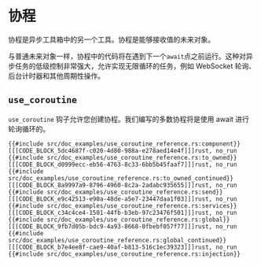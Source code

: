 # 协程

协程是异步工具箱中的另一个工具。协程是能够接收值的未来对象。

与普通未来对象一样，协程中的代码将在遇到下一个`await`点之前运行。这种对异步任务的低级控制非常强大，允许实现无限循环的任务，例如 WebSocket 轮询、后台计时器和其他周期性操作。

## `use_coroutine`

`use_coroutine` 钩子允许您创建协程。我们编写的多数协程将是使用 await 进行轮询循环的。

```rust, no_run
{{#include src/doc_examples/use_coroutine_reference.rs:component}}
[[[CODE_BLOCK_5dc4687f-c020-4d80-988a-e278aed14e4f]]]rust, no_run
{{#include src/doc_examples/use_coroutine_reference.rs:to_owned}}
[[[CODE_BLOCK_d0999ecc-eb56-4763-8c33-6bb5b45faaf7]]]rust, no_run
{{#include src/doc_examples/use_coroutine_reference.rs:to_owned_continued}}
[[[CODE_BLOCK_8a9997a9-8796-4960-8c2a-2adabc935655]]]rust, no_run
{{#include src/doc_examples/use_coroutine_reference.rs:send}}
[[[CODE_BLOCK_e9c42513-e90a-48de-a5e7-23447daa1f03]]]rust, no_run
{{#include src/doc_examples/use_coroutine_reference.rs:services}}
[[[CODE_BLOCK_c34c4ce4-1501-44fb-b3eb-97c23476f501]]]rust, no_run
{{#include src/doc_examples/use_coroutine_reference.rs:global}}
[[[CODE_BLOCK_9fb7d05b-bdc9-4a93-8668-0fbebf057f77]]]rust, no_run
{{#include src/doc_examples/use_coroutine_reference.rs:global_continued}}
[[[CODE_BLOCK_b7e4ee8f-cae9-40af-b813-516c1ec39323]]]rust, no_run
{{#include src/doc_examples/use_coroutine_reference.rs:injection}}
```